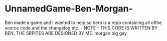# UnnamedGame-Ben-Morgan-
Ben made a game and I wanted to help so here is a repo containing all ofthe source code and the changelog etc. - NOTE - THIS CODE IS WRITTEN BY BEN, THE SRPITES ARE DESIGNED BY ME. 
morgan big gay
